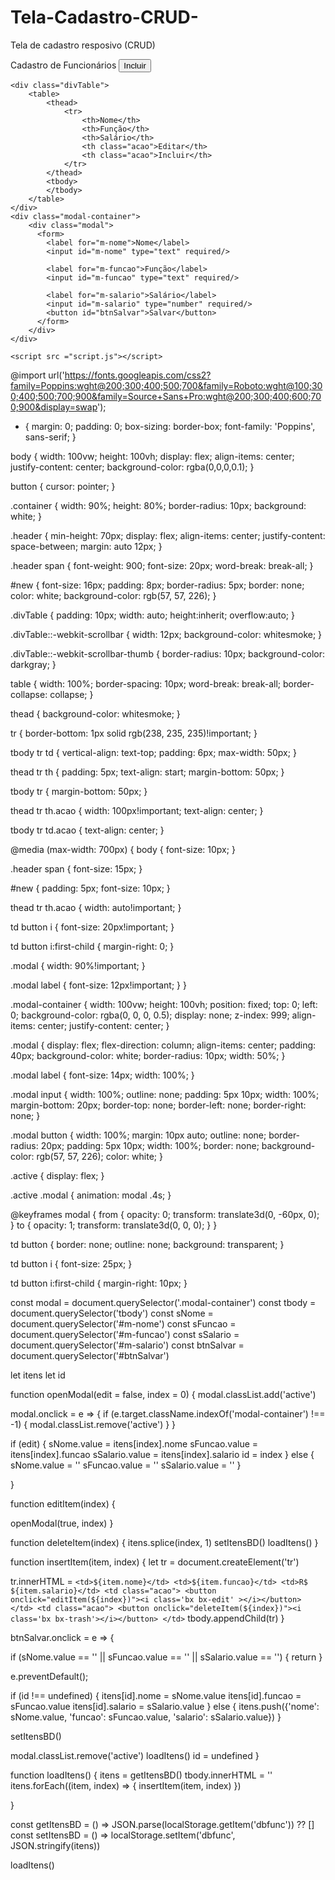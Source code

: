 # Tela-Cadastro-CRUD-
Tela de cadastro resposivo (CRUD)
<!DOCTYPE html>
<html lang="en">
<head>
    <meta charset="UTF-8">
    <meta name="viewport" content="width=device-width, initial-scale=1.0">
    <title>CRUD</title>
    <link rel="stylesheet" href="style.css">
    <link href='https://unpkg.com/boxicons@2.1.4/css/boxicons.min.css' rel='stylesheet'>
</head>
<body>
    <div class="Container">
     <div class="header">
        <span>Cadastro de Funcionários</span>
        <button onclick="openModal()" id = "new">Incluir</i></button>
    </div>

    <div class="divTable">
        <table>
            <thead>
                <tr>
                    <th>Nome</th>
                    <th>Função</th>
                    <th>Salário</th>
                    <th class="acao">Editar</th>
                    <th class="acao">Incluir</th>
                </tr> 
            </thead>
            <tbody>    
            </tbody> 
        </table>
    </div>
    <div class="modal-container">
        <div class="modal">
          <form>
            <label for="m-nome">Nome</label>
            <input id="m-nome" type="text" required/>

            <label for="m-funcao">Função</label>
            <input id="m-funcao" type="text" required/>

            <label for="m-salario">Salário</label>
            <input id="m-salario" type="number" required/>
            <button id="btnSalvar">Salvar</button>
          </form>
        </div>
    </div>

    <script src ="script.js"></script>
</body>
</html>


@import url('https://fonts.googleapis.com/css2?family=Poppins:wght@200;300;400;500;700&family=Roboto:wght@100;300;400;500;700;900&family=Source+Sans+Pro:wght@200;300;400;600;700;900&display=swap');

* {
  margin: 0;
  padding: 0;
  box-sizing: border-box;
  font-family: 'Poppins', sans-serif;
}

body {
  width: 100vw;
  height: 100vh;
  display: flex;
  align-items: center;
  justify-content: center;
  background-color: rgba(0,0,0,0.1);
}

button {
  cursor: pointer;
}

.container {
  width: 90%;
  height: 80%;
  border-radius: 10px;
  background: white;
}

.header {
  min-height: 70px;
  display: flex;
  align-items: center;
  justify-content: space-between;
  margin: auto 12px;
}

.header span {
  font-weight: 900;
  font-size: 20px;
  word-break: break-all;
}

#new {
  font-size: 16px;
  padding: 8px;
  border-radius: 5px;
  border: none;
  color: white;
  background-color: rgb(57, 57, 226);
}

.divTable {
  padding: 10px;
  width: auto; 
  height:inherit; 
  overflow:auto;
}

.divTable::-webkit-scrollbar {
  width: 12px;
  background-color: whitesmoke; 
}

.divTable::-webkit-scrollbar-thumb {
  border-radius: 10px;
  background-color: darkgray; 
}

table {
  width: 100%;
  border-spacing: 10px;
  word-break: break-all;
  border-collapse: collapse;
}

thead {
  background-color: whitesmoke;
}

tr {
  border-bottom: 1px solid rgb(238, 235, 235)!important;
}

tbody tr td {
  vertical-align: text-top;
  padding: 6px;
  max-width: 50px;
}

thead tr th {
  padding: 5px;
  text-align: start;
  margin-bottom: 50px;
}

tbody tr {
  margin-bottom: 50px;
}

thead tr th.acao {
  width: 100px!important;
  text-align: center;
}

tbody tr td.acao {
  text-align: center;
}

@media (max-width: 700px) {
  body {
    font-size: 10px;
  }
  
  .header span {
    font-size: 15px;
  }

  #new {
    padding: 5px;
    font-size: 10px;
  }

  thead tr th.acao {
    width: auto!important;
  }
  
  td button i {
    font-size: 20px!important;
  }

  td button i:first-child {
    margin-right: 0;
  }

  .modal {
    width: 90%!important;
  }

  .modal label {
    font-size: 12px!important;
  }
}

.modal-container {
  width: 100vw;
  height: 100vh;
  position: fixed;
  top: 0;
  left: 0;
  background-color: rgba(0, 0, 0, 0.5);
  display: none;
  z-index: 999;
  align-items: center;
  justify-content: center;
}

.modal {
  display: flex;
  flex-direction: column;
  align-items: center;
  padding: 40px;
  background-color: white;
  border-radius: 10px;
  width: 50%;
}

.modal label {
  font-size: 14px;
  width: 100%;
}

.modal input {
  width: 100%;
  outline: none;
  padding: 5px 10px; 
  width: 100%;
  margin-bottom: 20px;
  border-top: none;
  border-left: none;
  border-right: none;
}

.modal button {
  width: 100%;
  margin: 10px auto;
  outline: none;
  border-radius: 20px; 
  padding: 5px 10px; 
  width: 100%;
  border: none;
  background-color: rgb(57, 57, 226);
  color: white;
}

.active {
  display: flex;
}

.active .modal {
  animation: modal .4s;
}

@keyframes modal {
  from {
    opacity: 0;
    transform: translate3d(0, -60px, 0);
  }
  to {
    opacity: 1;
    transform: translate3d(0, 0, 0);
  }
}

td button {
  border: none;
  outline: none;
  background: transparent;
}

td button i {
  font-size: 25px;
}

td button i:first-child {
  margin-right: 10px;
}


const modal = document.querySelector('.modal-container')
const tbody = document.querySelector('tbody')
const sNome = document.querySelector('#m-nome')
const sFuncao = document.querySelector('#m-funcao')
const sSalario = document.querySelector('#m-salario')
const btnSalvar = document.querySelector('#btnSalvar')

let itens
let id

function openModal(edit = false, index = 0) {
  modal.classList.add('active')

  modal.onclick = e => {
    if (e.target.className.indexOf('modal-container') !== -1) {
      modal.classList.remove('active')
    }
  }

  if (edit) {
    sNome.value = itens[index].nome
    sFuncao.value = itens[index].funcao
    sSalario.value = itens[index].salario
    id = index
  } else {
    sNome.value = ''
    sFuncao.value = ''
    sSalario.value = ''
  }
  
}

function editItem(index) {

  openModal(true, index)
}

function deleteItem(index) {
  itens.splice(index, 1)
  setItensBD()
  loadItens()
}

function insertItem(item, index) {
  let tr = document.createElement('tr')

  tr.innerHTML = `
    <td>${item.nome}</td>
    <td>${item.funcao}</td>
    <td>R$ ${item.salario}</td>
    <td class="acao">
      <button onclick="editItem(${index})"><i class='bx bx-edit' ></i></button>
    </td>
    <td class="acao">
      <button onclick="deleteItem(${index})"><i class='bx bx-trash'></i></button>
    </td>
  `
  tbody.appendChild(tr)
}

btnSalvar.onclick = e => {
  
  if (sNome.value == '' || sFuncao.value == '' || sSalario.value == '') {
    return
  }

  e.preventDefault();

  if (id !== undefined) {
    itens[id].nome = sNome.value
    itens[id].funcao = sFuncao.value
    itens[id].salario = sSalario.value
  } else {
    itens.push({'nome': sNome.value, 'funcao': sFuncao.value, 'salario': sSalario.value})
  }

  setItensBD()

  modal.classList.remove('active')
  loadItens()
  id = undefined
}

function loadItens() {
  itens = getItensBD()
  tbody.innerHTML = ''
  itens.forEach((item, index) => {
    insertItem(item, index)
  })

}

const getItensBD = () => JSON.parse(localStorage.getItem('dbfunc')) ?? []
const setItensBD = () => localStorage.setItem('dbfunc', JSON.stringify(itens))

loadItens()

